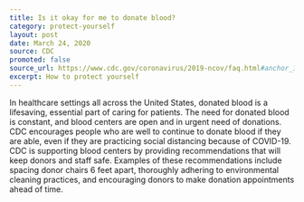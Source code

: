 ```yaml
---
title: Is it okay for me to donate blood?
category: protect-yourself
layout: post
date: March 24, 2020
source: CDC
promoted: false
source_url: https://www.cdc.gov/coronavirus/2019-ncov/faq.html#anchor_1584386949645
excerpt: How to protect yourself
---
```


In healthcare settings all across the United States, donated blood is a lifesaving, essential part of caring for patients. The need for donated blood is constant, and blood centers are open and in urgent need of donations. CDC encourages people who are well to continue to donate blood if they are able, even if they are practicing social distancing because of COVID-19. CDC is supporting blood centers by providing recommendations that will keep donors and staff safe. Examples of these recommendations include spacing donor chairs 6 feet apart, thoroughly adhering to environmental cleaning practices, and encouraging donors to make donation appointments ahead of time.